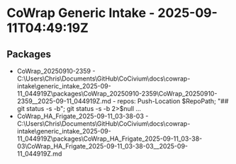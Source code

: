 ﻿# CoWrap Generic Intake - 2025-09-11T04:49:19Z

## Packages
- CoWrap_20250910-2359 - C:\Users\Chris\Documents\GitHub\CoCivium\docs\cowrap-intake\generic_intake_2025-09-11_044919Z\packages\CoWrap_20250910-2359\CoWrap_20250910-2359__2025-09-11_044919Z.md - repos:     Push-Location $RepoPath;     "## git status -s -b";     git status -s -b 2>$null ...
- CoWrap_HA_Frigate_2025-09-11_03-38-03 - C:\Users\Chris\Documents\GitHub\CoCivium\docs\cowrap-intake\generic_intake_2025-09-11_044919Z\packages\CoWrap_HA_Frigate_2025-09-11_03-38-03\CoWrap_HA_Frigate_2025-09-11_03-38-03__2025-09-11_044919Z.md
